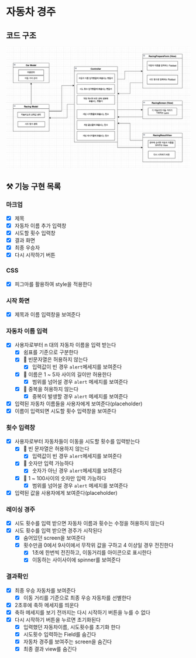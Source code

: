 # 자동차 경주

## 코드 구조
![코드구조](./big-picture.png)

## ⚒️ 기능 구현 목록

### 마크업

- [x] 제목
- [x] 자동차 이름 추가 입력창
- [x] 시도할 횟수 입력창
- [x] 결과 화면
- [x] 최종 우승자
- [x] 다시 시작하기 버튼

### CSS

- [x] 피그마를 활용하여 style을 적용한다

### 시작 화면

- [x] 제목과 이름 입력창을 보여준다

### 자동차 이름 입력

- [x] 사용자로부터 n 대의 자동차 이름을 입력 받는다
  - [x] 쉼표를 기준으로 구분한다
  - [x] 🚦 빈문자열은 허용하지 않는다
    - [x] 입력값이 빈 경우 `alert`메세지를 보여준다
  - [x] 🚦 이름은 1 ~ 5자 사이의 길이만 허용한다
    - [x] 범위를 넘어설 경우 `alert` 메세지를 보여준다
  - [x] 🚦 중복을 허용하지 않는다
    - [x] 중복이 발생할 경우 `alert` 메세지를 보여준다
- [x] 입력된 자동차 이름들을 사용자에게 보여준다(placeholder)
- [x] 이름이 입력되면 시도할 횟수 입력창을 보여준다

### 횟수 입력창

- [x] 사용자로부터 자동차들이 이동을 시도할 횟수를 입력받는다
  - [x] 🚦 빈 문자열은 허용하지 않는다
    - [x] 입력값이 빈 경우 `alert`메세지를 보여준다
  - [x] 🚦 숫자만 입력 가능하다
    - [x] 숫자가 아닌 경우 `alert`메세지를 보여준다
  - [x] 🚦 1 ~ 100사이의 숫자만 입력 가능하다
    - [x] 범위를 넘어설 경우 `alert` 메세지를 보여준다
- [x] 입력된 값을 사용자에게 보여준다(placeholder)

### 레이싱 경주

- [x] 시도 횟수를 입력 받으면 자동차 이름과 휫수는 수정을 허용하지 않는다
- [x] 시도 횟수를 입력 받으면 경주가 시작된다
  - [x] 숨어있던 screen을 보여준다
  - [x] 횟수만큼 0에서 9사이에서 무작위 값을 구하고 4 이상일 경우 전진한다
    - [x] 1초에 한번씩 전진하고, 이동거리를 아이콘으로 표시한다
    - [x] 이동하는 사이사이에 spinner를 보여준다

### 결과확인

- [x] 최종 우승 자동차를 보여준다
  - [x] 이동 거리를 기준으로 최종 우승 자동차를 선별한다
- [x] 2초후에 축하 메세지를 띄운다
- [x] 축하 메세지를 보기 전까지는 다시 시작하기 버튼을 누를 수 없다
- [x] 다시 시작하기 버튼을 누르면 초기화된다
  - [x] 입력했던 자동차이름, 시도횟수를 초기화 한다
  - [x] 시도횟수 입력하는 Field를 숨긴다
  - [x] 자동차 경주를 보여주는 screen을 숨긴다
  - [x] 최종 결과 view를 숨긴다
